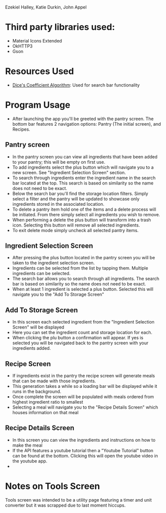 Ezekiel Halley, Katie Durkin, John Appel

# Third party libraries used:

- Material Icons Extended
- OkHTTP3
- Gson

# Resources Used

- [Dice's Coefficient Algorithm](https://en.wikibooks.org/wiki/Algorithm_Implementation/Strings/Dice's_coefficient): Used for search bar functionality

# Program Usage

- After launching the app you'll be greeted with the pantry screen. The bottom bar features 2
  navigation options: Pantry (The initial screen), and Recipes.

## Pantry screen

- In the pantry screen you can view all ingredients that have been added to your pantry; this will
  be empty on first use.
- To add ingredients select the plus button which will navigate you to a new screen. See "Ingredient
  Selection Screen" section.
- To search through ingredients enter the ingredient name in the search bar located at the top. This
  search is based on similarity so the name does not need to be exact.
- Below the search bar you'll find the storage location filters. Simply select a filter and the
  pantry will be updated to showcase only ingredients stored in the associated location.
- To delete a pantry item hold one of the items and a delete process will be initiated. From there
  simply select all ingredients you wish to remove.
- When performing a delete the plus button will transform into a trash icon. Selecting this button
  will remove all selected ingredients.
- To exit delete mode simply uncheck all selected pantry items.

## Ingredient Selection Screen

- After pressing the plus button located in the pantry screen you will be taken to the ingredient
  selection screen.
- Ingredients can be selected from the list by tapping them. Multiple ingredients can be selected.
- The search bar allows you to search through all ingredients. The search bar is based on similarity
  so the name does not need to be exact.
- When at least 1 ingredient is selected a plus button. Selected this will navigate you to the "Add
  To Storage Screen"

## Add To Storage Screen

- In this screen each selected ingredient from the "Ingredient Selection Screen" will be displayed
- Here you can set the ingredient count and storage location for each.
- When clicking the plu button a confirmation will appear. If yes is selected you will be navigated
  back to the pantry screen with your ingredients added.

## Recipe Screen

- If ingredients exist in the pantry the recipe screen will generate meals that can be made with
  those ingredients.
- This generation takes a while so a loading bar will be displayed while it runs in the background.
- Once complete the screen will be populated with meals ordered from highest ingredient ratio to
  smallest
- Selecting a meal will navigate you to the "Recipe Details Screen" which houses information on that
  meal

## Recipe Details Screen

- In this screen you can view the ingredients and instructions on how to make the meal
- If the API features a youtube tutorial then a "Youtube Tutorial" button can be found at the
  bottom. Clicking this will open the youtube video in the youtube app.
-

# Notes on Tools Screen

Tools screen was intended to be a utility page featuring a timer and unit converter but it was
scrapped due to last moment hiccups.
